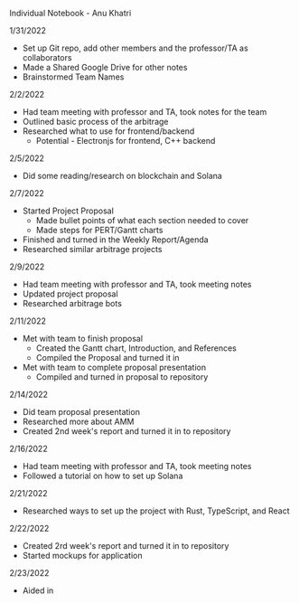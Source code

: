 Individual Notebook - Anu Khatri

1/31/2022
- Set up Git repo, add other members and the professor/TA as collaborators
- Made a Shared Google Drive for other notes
- Brainstormed Team Names

2/2/2022
- Had team meeting with professor and TA, took notes for the team
- Outlined basic process of the arbitrage
- Researched what to use for frontend/backend
    - Potential - Electronjs for frontend, C++ backend

2/5/2022
- Did some reading/research on blockchain and Solana

2/7/2022
- Started Project Proposal
    - Made bullet points of what each section needed to cover
    - Made steps for PERT/Gantt charts
- Finished and turned in the Weekly Report/Agenda
- Researched similar arbitrage projects

2/9/2022
- Had team meeting with professor and TA, took meeting notes
- Updated project proposal
- Researched arbitrage bots

2/11/2022
- Met with team to finish proposal
    - Created the Gantt chart, Introduction, and References
    - Compiled the Proposal and turned it in
- Met with team to complete proposal presentation
    - Compiled and turned in proposal to repository

2/14/2022
- Did team proposal presentation
- Researched more about AMM
- Created 2nd week's report and turned it in to repository

2/16/2022
- Had team meeting with professor and TA, took meeting notes
- Followed a tutorial on how to set up Solana

2/21/2022
- Researched ways to set up the project with Rust, TypeScript, and React

2/22/2022
- Created 2rd week's report and turned it in to repository
- Started mockups for application

2/23/2022
- Aided in